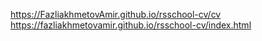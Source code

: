 https://FazliakhmetovAmir.github.io/rsschool-cv/cv
https://fazliakhmetovamir.github.io/rsschool-cv/index.html
